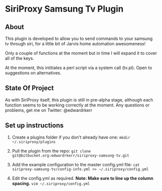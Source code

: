 SiriProxy Samsung Tv Plugin
===========================

About
-----
This plugin is developed to allow you to send commands to your samsung tv through siri, for a little bit of Jarvis home automation awesomeness!

Only a couple of functions at the moment but in time I will expand it to cover all of the keys.

At the moment, this intitiates a perl script via a system call (tv.pl). Open to suggestions on alternatives.

State Of Project
----------------
As with SiriProxy itself, this plugin is still in pre-alpha stage, although each function seems to be working correctly at the moment. Any questions or problems, get me on Twitter: @edwardrkerr

Set up instructions
-------------------
1. Create a plugins folder if you don't already have one:
	`mkdir ~/.siriproxy/plugins`

2. Pull the plugin from the repo:
	`git clone git@bitbucket.org:edwardrkerr/siriproxy-samsung-tv.git`

3. Add the example configuration to the master config.yml file:
	`cat siriproxy-samsung-tv/config-info.yml >> ~/.siriproxy/config.yml`

4. Edit the config.yml as required.     **Note: Make sure to line up the column spacing.**
	`vim ~/.siriproxy/config.yml`
